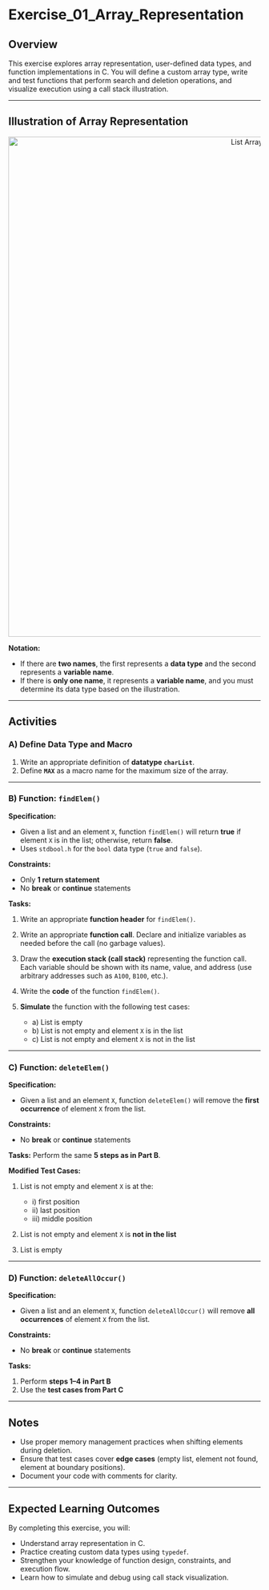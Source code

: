 # Exercise\_01\_Array\_Representation

## Overview

This exercise explores array representation, user-defined data types, and function implementations in C. You will define a custom array type, write and test functions that perform search and deletion operations, and visualize execution using a call stack illustration.

---

## Illustration of Array Representation

<p align="center">
  <img src="Version_1.JPG" alt="List Array Version 1" width="1000"/>
</p>

**Notation:**

* If there are **two names**, the first represents a **data type** and the second represents a **variable name**.
* If there is **only one name**, it represents a **variable name**, and you must determine its data type based on the illustration.

---

## Activities

### A) Define Data Type and Macro

1. Write an appropriate definition of **datatype `charList`**.
2. Define **`MAX`** as a macro name for the maximum size of the array.

---

### B) Function: `findElem()`

**Specification:**

* Given a list and an element `X`, function `findElem()` will return **true** if element `X` is in the list; otherwise, return **false**.
* Uses `stdbool.h` for the `bool` data type (`true` and `false`).

**Constraints:**

* Only **1 return statement**
* No **break** or **continue** statements

**Tasks:**

1. Write an appropriate **function header** for `findElem()`.
2. Write an appropriate **function call**. Declare and initialize variables as needed before the call (no garbage values).
3. Draw the **execution stack (call stack)** representing the function call. Each variable should be shown with its name, value, and address (use arbitrary addresses such as `A100`, `B100`, etc.).
4. Write the **code** of the function `findElem()`.
5. **Simulate** the function with the following test cases:

   * a) List is empty
   * b) List is not empty and element `X` is in the list
   * c) List is not empty and element `X` is not in the list

---

### C) Function: `deleteElem()`

**Specification:**

* Given a list and an element `X`, function `deleteElem()` will remove the **first occurrence** of element `X` from the list.

**Constraints:**

* No **break** or **continue** statements

**Tasks:** Perform the same **5 steps as in Part B**.

**Modified Test Cases:**

1. List is not empty and element `X` is at the:

   * i) first position
   * ii) last position
   * iii) middle position
2. List is not empty and element `X` is **not in the list**
3. List is empty

---

### D) Function: `deleteAllOccur()`

**Specification:**

* Given a list and an element `X`, function `deleteAllOccur()` will remove **all occurrences** of element `X` from the list.

**Constraints:**

* No **break** or **continue** statements

**Tasks:**

1. Perform **steps 1–4 in Part B**
2. Use the **test cases from Part C**

---

## Notes

* Use proper memory management practices when shifting elements during deletion.
* Ensure that test cases cover **edge cases** (empty list, element not found, element at boundary positions).
* Document your code with comments for clarity.

---

## Expected Learning Outcomes

By completing this exercise, you will:

* Understand array representation in C.
* Practice creating custom data types using `typedef`.
* Strengthen your knowledge of function design, constraints, and execution flow.
* Learn how to simulate and debug using call stack visualization.
